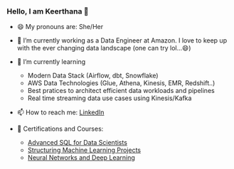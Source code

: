 ### Hello, I am Keerthana 👋

- 😄 My pronouns are: She/Her
  
- 🔭 I’m currently working as a Data Engineer at Amazon. I love to keep up with the ever changing data landscape (one can try lol...😄)
  
- 🌱 I’m currently learning
    - Modern Data Stack (Airflow, dbt, Snowflake)
    - AWS Data Technologies (Glue, Athena, Kinesis, EMR, Redshift..)
    - Best pratices to architect efficient data workloads and pipelines
    - Real time streaming data use cases using Kinesis/Kafka

- 📫 How to reach me: [LinkedIn](https://www.linkedin.com/in/keerthana-ashokkumar/)
 
- 📝 Certifications and Courses:
    - [Advanced SQL for Data Scientists](https://www.linkedin.com/learning/certificates/801a82397be23a525de34f43944d456fa1ebbbabb1ac834c9e0f05f41cb3a858?trk=backfilled_certificate)
    - [Structuring Machine Learning Projects](https://www.coursera.org/account/accomplishments/verify/REPWAKPMMVXJ)
    - [Neural Networks and Deep Learning](https://www.coursera.org/account/accomplishments/verify/5KQC6244UTEN)

